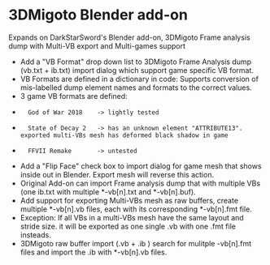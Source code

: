 # 3DMigoto Blender add-on
Expands on DarkStarSword's Blender add-on, 3DMigoto Frame analysis dump with Multi-VB export and Multi-games support

- Add a "VB Format" drop down list to 3DMigoto Frame Analysis dump (vb.txt + ib.txt) import dialog which support game specific VB format.
- VB Formats are defined in a dictionary in code: Supports conversion of mis-labelled dump element names and formats to the correct values. 
- 3 game VB formats are defined:
-       God of War 2018    -> lightly tested
-       State of Decay 2   -> has an unknown element "ATTRIBUTE13". exported multi-VBs mesh has deformed black shadow in game
-       FFVII Remake       -> untested  
-  Add a "Flip Face" check box to import dialog for game mesh that shows inside out in Blender. Export mesh will reverse this action.
-  Original Add-on can import Frame analysis dump that with multiple VBs  (one ib.txt  with multiple *-vb[n].txt and *-vb[n].buf). 
-  Add support for exporting Multi-VBs mesh as raw buffers, create multiple *-vb[n].vb files, each with its corresponding *-vb[n].fmt file. 
-  Exception: If all VBs in a multi-VBs mesh have the same layout and stride size. it will be exported as one single .vb with one .fmt file insteads.
-  3DMigoto raw buffer import (.vb + .ib ) search for mulitple -vb[n].fmt files and import the .ib with *-vb[n].vb files.   
